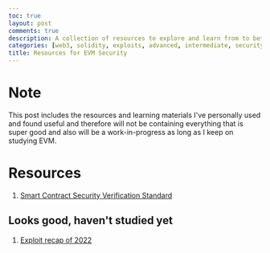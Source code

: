 ```yaml
---
toc: true
layout: post
comments: true
description: A collection of resources to explore and learn from to better your EVM security game. Helpful for devs to develop a security-first mindset.
categories: [web3, solidity, exploits, advanced, intermediate, security]
title: Resources for EVM Security
---
```


# Note

This post includes the resources and learning materials I've personally used and found useful and therefore will not be containing everything that is super good and also will be a work-in-progress as long as I keep on studying EVM.

# Resources

1. [Smart Contract Security Verification Standard](https://github.com/ComposableSecurity/SCSVS)

## Looks good, haven't studied yet

1. [Exploit recap of 2022](https://ventral.digital/posts/2022/12/15/ethereum-smart-contract-auditors-2022-rewind)